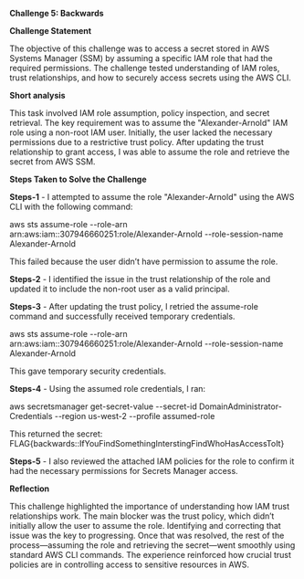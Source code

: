 **Challenge 5: Backwards**

**Challenge Statement**

The objective of this challenge was to access a secret stored in AWS Systems Manager (SSM) by assuming a specific IAM role that had the required permissions. The challenge tested understanding of IAM roles, trust relationships, and how to securely access secrets using the AWS CLI.

**Short analysis**

This task involved IAM role assumption, policy inspection, and secret retrieval. The key requirement was to assume the "Alexander-Arnold" IAM role using a non-root IAM user. Initially, the user lacked the necessary permissions due to a restrictive trust policy. After updating the trust relationship to grant access, I was able to assume the role and retrieve the secret from AWS SSM.


**Steps Taken to Solve the Challenge**

**Steps-1** - I attempted to assume the role "Alexander-Arnold" using the AWS CLI with the following command:

  aws sts assume-role --role-arn arn:aws:iam::307946660251:role/Alexander-Arnold --role-session-name Alexander-Arnold

This failed because the user didn’t have permission to assume the role.

**Steps-2** - I identified the issue in the trust relationship of the role and updated it to include the non-root user as a valid principal.

**Steps-3** - After updating the trust policy, I retried the assume-role command and successfully received temporary credentials.

  aws sts assume-role --role-arn arn:aws:iam::307946660251:role/Alexander-Arnold --role-session-name Alexander-Arnold
  
This gave temporary security credentials.

**Steps-4** - Using the assumed role credentials, I ran:

 aws secretsmanager get-secret-value --secret-id DomainAdministrator-Credentials --region us-west-2 --profile assumed-role
 
This returned the secret: 
    FLAG{backwards::IfYouFindSomethingInterstingFindWhoHasAccessToIt}

**Steps-5** - I also reviewed the attached IAM policies for the role to confirm it had the necessary permissions for Secrets Manager access.

**Reflection**

This challenge highlighted the importance of understanding how IAM trust relationships work. The main blocker was the trust policy, which didn’t initially allow the user to assume the role. Identifying and correcting that issue was the key to progressing. Once that was resolved, the rest of the process—assuming the role and retrieving the secret—went smoothly using standard AWS CLI commands. The experience reinforced how crucial trust policies are in controlling access to sensitive resources in AWS.
